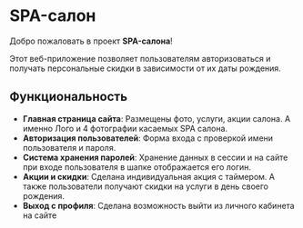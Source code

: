# SPA-салон
Добро пожаловать в проект **SPA-салона**!

Этот веб-приложение позволяет пользователям авторизоваться и получать персональные скидки в зависимости от их даты рождения.

## Функциональность
- **Главная страница сайта**: Размещены фото, услуги, акции салона. А именно Лого и 4 фотографии касаемых SPA салона.
- **Авторизация пользователей**: Форма входа с проверкой имени пользователя и пароля.
- **Система хранения паролей**: Хранение данных в сессии и на сайте при входе пользователя в шапке отображается его логин.
- **Акции и скидки**: Сделана индивидуальная акция с таймером. А также пользователи получают скидки на услуги в день своего рождения.
- **Выход с профиля**: Сделана возможность выйти из личного кабинета на сайте